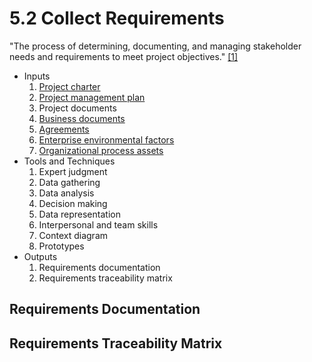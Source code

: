 # 5.2 Collect Requirements

"The process of determining, documenting, and managing stakeholder needs and
requirements to meet project objectives." [[1]](../home.md#references)

- Inputs
  1. [Project charter](../04-integration/4.1-develop-project-charter.md)
  2. [Project management plan](../04-integration/4.2-develop-project-management-plan.md)
  3. Project documents
  4. [Business documents](../01-business-and-environment/01-business-documents.md)
  5. [Agreements](../99-project-files/03-agreements/00-agreements.md)
  6. [Enterprise environmental factors](../01-business-and-environment/01-enterprise-environmental-factors.md)
  7. [Organizational process assets](../01-business-and-environment/03-organizational-process-assets.md)
- Tools and Techniques
  1. Expert judgment
  2. Data gathering
  3. Data analysis
  4. Decision making
  5. Data representation
  6. Interpersonal and team skills
  7. Context diagram
  8. Prototypes
- Outputs
  1. Requirements documentation
  2. Requirements traceability matrix

## Requirements Documentation

## Requirements Traceability Matrix
